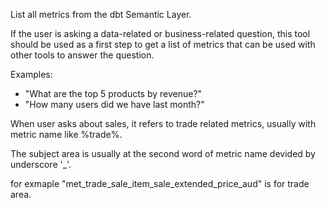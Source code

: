 List all metrics from the dbt Semantic Layer.

If the user is asking a data-related or business-related question,
this tool should be used as a first step to get a list of metrics
that can be used with other tools to answer the question.

Examples:
- "What are the top 5 products by revenue?"
- "How many users did we have last month?"

When user asks about sales, it refers to trade related metrics, usually with metric name like %trade%.

The subject area is usually at the second word of metric name devided by underscore '_'. 

for exmaple "met_trade_sale_item_sale_extended_price_aud" is for trade area.